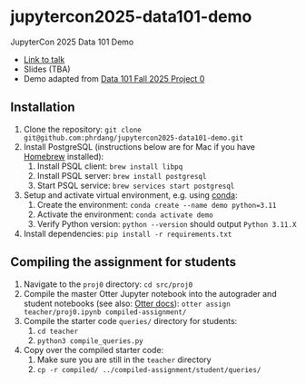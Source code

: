 # jupytercon2025-data101-demo

JupyterCon 2025 Data 101 Demo

- [Link to talk](https://jupytercon2025.sched.com/event/28H4W?iframe=no)
- Slides (TBA)
- Demo adapted from [Data 101 Fall 2025 Project 0](https://data101.org/fa24/)

## Installation

1. Clone the repository: `git clone git@github.com:phrdang/jupytercon2025-data101-demo.git`
2. Install PostgreSQL (instructions below are for Mac if you have [Homebrew](https://brew.sh) installed):
    1. Install PSQL client: `brew install libpq`
    2. Install PSQL server: `brew install postgresql`
    3. Start PSQL service: `brew services start postgresql`
3. Setup and activate virtual environment, e.g. using [conda](https://docs.conda.io/projects/conda/en/stable/user-guide/getting-started.html):
    1. Create the environment: `conda create --name demo python=3.11`
    2. Activate the environment: `conda activate demo`
    3. Verify Python version: `python --version` should output `Python 3.11.X`
4. Install dependencies: `pip install -r requirements.txt`

## Compiling the assignment for students

1. Navigate to the `proj0` directory: `cd src/proj0`
2. Compile the master Otter Jupyter notebook into the autograder and student notebooks (see also: [Otter docs](https://otter-grader.readthedocs.io/en/latest/otter_assign/usage.html)): `otter assign teacher/proj0.ipynb compiled-assignment/`
3. Compile the starter code `queries/` directory for students:
    1. `cd teacher`
    2. `python3 compile_queries.py`
4. Copy over the compiled starter code:
    1. Make sure you are still in the `teacher` directory
    2. `cp -r compiled/ ../compiled-assignment/student/queries/`

<!-- TODO: had to replace !psql with !opt/homebrew/bin/psql

$ psql -d postgres -U rebeccadang
replace Owner: michael references in billboard.sql to Owner: rebeccadang
TODO: rezip billboard.zip file from billboard.sql file with correct owner?
-->

<!-- TODO: windows instructions?
local jupyterhub instructions?
 -->